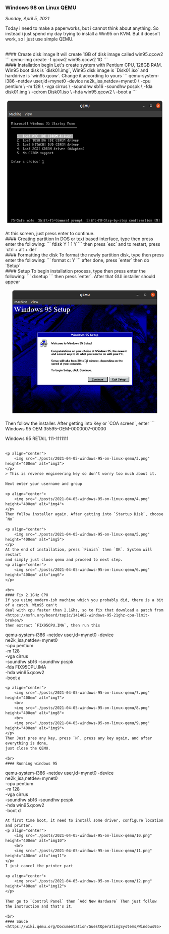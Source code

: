 ### **Windows 98 on Linux QEMU**
_Sunday, April 5, 2021_

Today i need to make a paperworks, but i cannot think about anything. So instead i just 
spend my day trying to install a Win95 on KVM. But it doesn't work, so i just use simple 
QEMU.

<br>
#### Create disk image
It will create 1GB of disk image called win95.qcow2
```
qemu-img create -f qcow2 win95.qcow2 1G
```

<br>
#### Installation begin
Let's create system with Pentium CPU, 128GB RAM. Win95 boot disk is `disk01.img`, 
Win95 disk image is `Disk01.iso` and harddrive is `win95.qcow`. Change it according to yours
```
qemu-system-i386 -netdev user,id=mynet0 -device ne2k_isa,netdev=mynet0 \
 -cpu pentium \
 -m 128 \
 -vga cirrus \
 -soundhw sb16 -soundhw pcspk \
 -fda disk01.img \
 -cdrom Disk01.iso \
 -hda win95.qcow2 \
 -boot a 
```
<p align="center">
    <img src="./posts/2021-04-05-windows-95-on-linux-qemu/1.png" height="400em" alt="img1">
</p>
At this screen, just press enter to continue.

<br>
#### Creating partition
In DOS or text based interface, type then press enter the following:
```
fdisk
Y
1
1
Y
```
then press `esc` and to restart, press `ctrl + alt + del` 

<br>
#### Formatting the disk
To format the newly partition disk, type then press enter the following:
```
format c:
Y
```
after done, press `enter` then do `Setup`

<br>
#### Setup
To begin installation process, type then press enter the following:
```
d:setup
```
then press `enter`. After that GUI installer should appear

<p align="center">
    <img src="./posts/2021-04-05-windows-95-on-linux-qemu/2.png" height="400em" alt="img2">
</p>
Then follow the installer. After getting into Key or `COA screen`, enter
```
Windows 95 OEM
35595-OEM-0000007-00000

Windows 95 RETAIL
111-1111111
```

<p align="center">
    <img src="./posts/2021-04-05-windows-95-on-linux-qemu/3.png" height="400em" alt="img3">
</p>
> This is reverse engineering key so don't worry too much about it. 

Next enter your username and group

<p align="center">
    <img src="./posts/2021-04-05-windows-95-on-linux-qemu/4.png" height="400em" alt="img4">
</p>
Then follow installer again. After getting into `Startup Disk`, choose `No`

<p align="center">
    <img src="./posts/2021-04-05-windows-95-on-linux-qemu/5.png" height="400em" alt="img5">
</p>
At the end of installation, press `Finish` then `OK`. System will restart 
and simply just close qemu and proceed to next step.
<p align="center">
    <img src="./posts/2021-04-05-windows-95-on-linux-qemu/6.png" height="400em" alt="img6">
</p>

<br>
#### Fix 2.1GHz CPU
If you using modern-ish machine which you probably did, there is a bit of a catch. Win95 can't 
deal with cpu faster than 2.1Ghz, so to fix that download a patch from
<https://msfn.org/board/topic/141402-windows-95-21ghz-cpu-limit-broken/>
then extract `FIX95CPU.IMA`, then run this
```
qemu-system-i386 -netdev user,id=mynet0 -device ne2k_isa,netdev=mynet0 \
 -cpu pentium \
 -m 128 \
 -vga cirrus \
 -soundhw sb16 -soundhw pcspk \
 -fda FIX95CPU.IMA \
 -hda win95.qcow2 \
 -boot a 
```
<p align="center">
    <img src="./posts/2021-04-05-windows-95-on-linux-qemu/7.png" height="400em" alt="img7">
    <br>
    <img src="./posts/2021-04-05-windows-95-on-linux-qemu/8.png" height="400em" alt="img8">
    <br>
    <img src="./posts/2021-04-05-windows-95-on-linux-qemu/9.png" height="400em" alt="img9">
</p>
Then Just pres any key, press `N`, press any key again, and after everything is done, 
just close the QEMU.

<br>
#### Running windows 95
```
qemu-system-i386 -netdev user,id=mynet0 -device ne2k_isa,netdev=mynet0 \
 -cpu pentium \
 -m 128 \
 -vga cirrus \
 -soundhw sb16 -soundhw pcspk \
 -hda win95.qcow2 \
 -boot d
```
At first time boot, it need to install some driver, configure location and printer.
<p align="center">
    <img src="./posts/2021-04-05-windows-95-on-linux-qemu/10.png" height="400em" alt="img10">
    <br>
    <img src="./posts/2021-04-05-windows-95-on-linux-qemu/11.png" height="400em" alt="img11">
</p>
I just cancel the printer part

<p align="center">
    <img src="./posts/2021-04-05-windows-95-on-linux-qemu/12.png" height="400em" alt="img12">
</p>

Then go to `Control Panel` then `Add New Hardware` Then just follow the instruction and that's it.

<br>
#### Sauce
<https://wiki.qemu.org/Documentation/GuestOperatingSystems/Windows95>